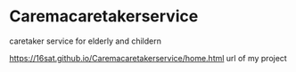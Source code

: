 # Caremacaretakerservice
caretaker service for elderly and childern


https://16sat.github.io/Caremacaretakerservice/home.html   url of my project
